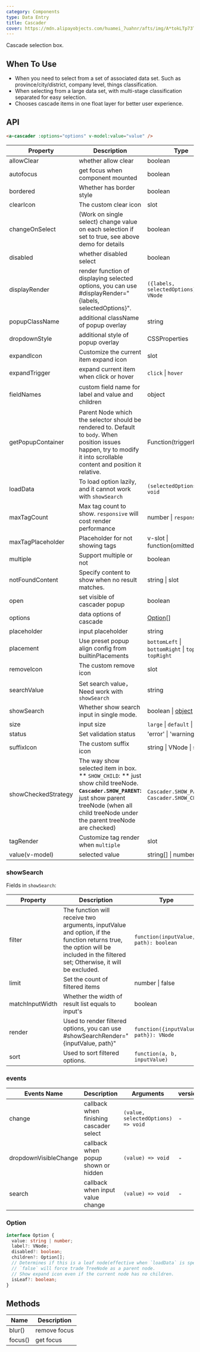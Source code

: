 ```yaml
---
category: Components
type: Data Entry
title: Cascader
cover: https://mdn.alipayobjects.com/huamei_7uahnr/afts/img/A*tokLTp73TsQAAAAAAAAAAAAADrJ8AQ/original
---
```


Cascade selection box.

## When To Use

- When you need to select from a set of associated data set. Such as province/city/district, company level, things classification.
- When selecting from a large data set, with multi-stage classification separated for easy selection.
- Chooses cascade items in one float layer for better user experience.

## API

```html
<a-cascader :options="options" v-model:value="value" />
```

| Property | Description | Type | Default | Version |
| --- | --- | --- | --- | --- |
| allowClear | whether allow clear | boolean | true |  |
| autofocus | get focus when component mounted | boolean | false |  |
| bordered | Whether has border style | boolean | true | 3.2 |
| clearIcon | The custom clear icon | slot | - | 3.2 |
| changeOnSelect | (Work on single select) change value on each selection if set to true, see above demo for details | boolean | false |  |
| disabled | whether disabled select | boolean | false |  |
| displayRender | render function of displaying selected options, you can use #displayRender="{labels, selectedOptions}". | `({labels, selectedOptions}) => VNode` | `labels => labels.join(' / ')` |  |
| popupClassName | additional className of popup overlay | string | - | 4.0 |
| dropdownStyle | additional style of popup overlay | CSSProperties | {} | 3.0 |
| expandIcon | Customize the current item expand icon | slot | - | 3.0 |
| expandTrigger | expand current item when click or hover | `click` \| `hover` | 'click' |  |
| fieldNames | custom field name for label and value and children | object | `{ label: 'label', value: 'value', children: 'children' }` |  |
| getPopupContainer | Parent Node which the selector should be rendered to. Default to `body`. When position issues happen, try to modify it into scrollable content and position it relative. | Function(triggerNode) | () => document.body |  |
| loadData | To load option lazily, and it cannot work with `showSearch` | `(selectedOptions) => void` | - |  |
| maxTagCount | Max tag count to show. `responsive` will cost render performance | number \| `responsive` | - | 3.0 |
| maxTagPlaceholder | Placeholder for not showing tags | v-slot \| function(omittedValues) | - | 3.0 |
| multiple | Support multiple or not | boolean | - | 3.0 |
| notFoundContent | Specify content to show when no result matches. | string \| slot | 'Not Found' |  |
| open | set visible of cascader popup | boolean | - | 3.0 |
| options | data options of cascade | [Option](#option)\[] | - |  |
| placeholder | input placeholder | string | 'Please select' |  |
| placement | Use preset popup align config from builtinPlacements | `bottomLeft` \| `bottomRight` \| `topLeft` \| `topRight` | `bottomLeft` | 3.0 |
| removeIcon | The custom remove icon | slot | - | 3.2 |
| searchValue | Set search value，Need work with `showSearch` | string | - | 3.0 |
| showSearch | Whether show search input in single mode. | boolean \| [object](#showsearch) | false |  |
| size | input size | `large` \| `default` \| `small` | `default` |  |
| status | Set validation status | 'error' \| 'warning' | - | 3.3.0 |
| suffixIcon | The custom suffix icon | string \| VNode \| slot | - |  |
| showCheckedStrategy | The way show selected item in box. ** `SHOW_CHILD`: ** just show child treeNode. **`Cascader.SHOW_PARENT`:** just show parent treeNode (when all child treeNode under the parent treeNode are checked) | `Cascader.SHOW_PARENT` \| `Cascader.SHOW_CHILD` | `Cascader.SHOW_PARENT` | 3.3.0 |
| tagRender | Customize tag render when `multiple` | slot | - | 3.0 |
| value(v-model) | selected value | string\[] \| number\[] | - |  |

### showSearch

Fields in `showSearch`:

| Property | Description | Type | Default |
| --- | --- | --- | --- |
| filter | The function will receive two arguments, inputValue and option, if the function returns true, the option will be included in the filtered set; Otherwise, it will be excluded. | `function(inputValue, path): boolean` |  |
| limit | Set the count of filtered items | number \| false | 50 |
| matchInputWidth | Whether the width of result list equals to input's | boolean |  |
| render | Used to render filtered options, you can use #showSearchRender="{inputValue, path}" | `function({inputValue, path}): VNode` |  |
| sort | Used to sort filtered options. | `function(a, b, inputValue)` |  |

### events

| Events Name | Description | Arguments | version |  |
| --- | --- | --- | --- | --- |
| change | callback when finishing cascader select | `(value, selectedOptions) => void` | - |  |
| dropdownVisibleChange | callback when popup shown or hidden | `(value) => void` | - | 3.0 |
| search | callback when input value change | `(value) => void` | - | 1.5.4 |

### Option

```ts
interface Option {
  value: string | number;
  label?: VNode;
  disabled?: boolean;
  children?: Option[];
  // Determines if this is a leaf node(effective when `loadData` is specified).
  // `false` will force trade TreeNode as a parent node.
  // Show expand icon even if the current node has no children.
  isLeaf?: boolean;
}
```

## Methods

| Name    | Description  |
| ------- | ------------ |
| blur()  | remove focus |
| focus() | get focus    |
